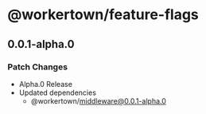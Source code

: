 # @workertown/feature-flags

## 0.0.1-alpha.0

### Patch Changes

- Alpha.0 Release
- Updated dependencies
  - @workertown/middleware@0.0.1-alpha.0
